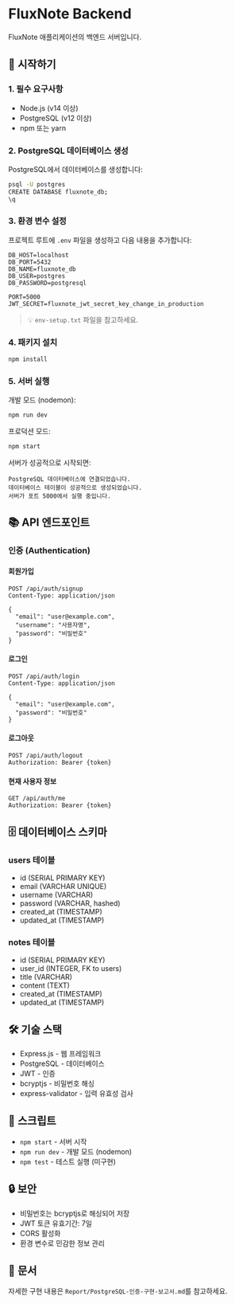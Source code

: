 # FluxNote Backend

FluxNote 애플리케이션의 백엔드 서버입니다.

## 🚀 시작하기

### 1. 필수 요구사항

- Node.js (v14 이상)
- PostgreSQL (v12 이상)
- npm 또는 yarn

### 2. PostgreSQL 데이터베이스 생성

PostgreSQL에서 데이터베이스를 생성합니다:

```bash
psql -U postgres
CREATE DATABASE fluxnote_db;
\q
```

### 3. 환경 변수 설정

프로젝트 루트에 `.env` 파일을 생성하고 다음 내용을 추가합니다:

```env
DB_HOST=localhost
DB_PORT=5432
DB_NAME=fluxnote_db
DB_USER=postgres
DB_PASSWORD=postgresql

PORT=5000
JWT_SECRET=fluxnote_jwt_secret_key_change_in_production
```

> 💡 `env-setup.txt` 파일을 참고하세요.

### 4. 패키지 설치

```bash
npm install
```

### 5. 서버 실행

개발 모드 (nodemon):
```bash
npm run dev
```

프로덕션 모드:
```bash
npm start
```

서버가 성공적으로 시작되면:
```
PostgreSQL 데이터베이스에 연결되었습니다.
데이터베이스 테이블이 성공적으로 생성되었습니다.
서버가 포트 5000에서 실행 중입니다.
```

## 📚 API 엔드포인트

### 인증 (Authentication)

#### 회원가입
```
POST /api/auth/signup
Content-Type: application/json

{
  "email": "user@example.com",
  "username": "사용자명",
  "password": "비밀번호"
}
```

#### 로그인
```
POST /api/auth/login
Content-Type: application/json

{
  "email": "user@example.com",
  "password": "비밀번호"
}
```

#### 로그아웃
```
POST /api/auth/logout
Authorization: Bearer {token}
```

#### 현재 사용자 정보
```
GET /api/auth/me
Authorization: Bearer {token}
```

## 🗄️ 데이터베이스 스키마

### users 테이블
- id (SERIAL PRIMARY KEY)
- email (VARCHAR UNIQUE)
- username (VARCHAR)
- password (VARCHAR, hashed)
- created_at (TIMESTAMP)
- updated_at (TIMESTAMP)

### notes 테이블
- id (SERIAL PRIMARY KEY)
- user_id (INTEGER, FK to users)
- title (VARCHAR)
- content (TEXT)
- created_at (TIMESTAMP)
- updated_at (TIMESTAMP)

## 🛠️ 기술 스택

- Express.js - 웹 프레임워크
- PostgreSQL - 데이터베이스
- JWT - 인증
- bcryptjs - 비밀번호 해싱
- express-validator - 입력 유효성 검사

## 📝 스크립트

- `npm start` - 서버 시작
- `npm run dev` - 개발 모드 (nodemon)
- `npm test` - 테스트 실행 (미구현)

## 🔒 보안

- 비밀번호는 bcryptjs로 해싱되어 저장
- JWT 토큰 유효기간: 7일
- CORS 활성화
- 환경 변수로 민감한 정보 관리

## 📖 문서

자세한 구현 내용은 `Report/PostgreSQL-인증-구현-보고서.md`를 참고하세요.
